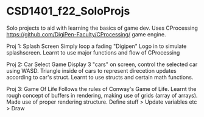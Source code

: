 # CSD1401_f22_SoloProjs

Solo projects to aid with learning the basics of game dev.
Uses CProcessing https://github.com/DigiPen-Faculty/CProcessing/ game engine.

Proj 1: Splash Screen
Simply loop a fading "Digipen" Logo in to simulate splashscreen.
Learnt to use major functions and flow of CProcessing

Proj 2: Car Select Game
Display 3 "cars" on screen, control the selected car using WASD.
Triangle inside of cars to represent direcetion updates according to car's struct.
Learnt to use structs and certain math functions.

Proj 3: Game Of Life
Follows the rules of Conway's Game of Life. 
Learnt the rough concept of buffers in rendering, making use of grids (array of arrays).
Made use of proper rendering structure. Define stuff > Update variables etc > Draw
